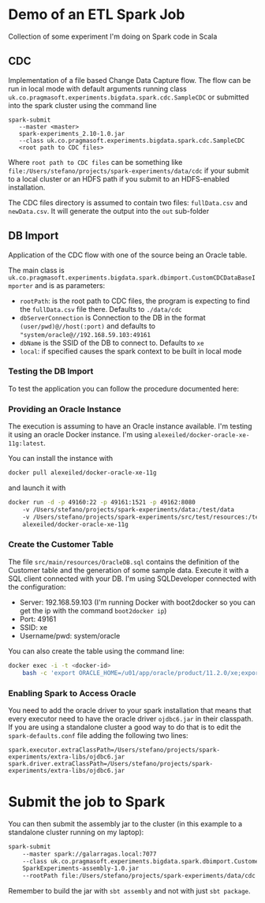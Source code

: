 # Demo of an ETL Spark Job

Collection of some experiment I'm doing on Spark code in Scala

## CDC

Implementation of a file based Change Data Capture flow. The flow can be run in local mode with default arguments running 
 class `uk.co.pragmasoft.experiments.bigdata.spark.cdc.SampleCDC` or submitted into the spark cluster using the command line
 
 ```
 spark-submit 
    --master <master> 
    spark-experiments_2.10-1.0.jar 
    --class uk.co.pragmasoft.experiments.bigdata.spark.cdc.SampleCDC 
    <root path to CDC files>
 ```

Where `root path to CDC files` can be something like `file:/Users/stefano/projects/spark-experiments/data/cdc` if your submit to a local cluster
or an HDFS path if you submit to an HDFS-enabled installation.

The CDC files directory is assumed to contain two files: `fullData.csv` and `newData.csv`. It will generate the output into the `out` sub-folder

## DB Import

Application of the CDC flow with one of the source being an Oracle table.

The main class is `uk.co.pragmasoft.experiments.bigdata.spark.dbimport.CustomCDCDataBaseImporter` and is as parameters:

* `rootPath`: is the root path to CDC files, the program is expecting to find the `fullData.csv` file there. Defaults to `./data/cdc`
* `dbServerConnection` is Connection to the DB in the format `(user/pwd)@//host(:port)` and defaults to `"system/oracle@//192.168.59.103:49161`
* `dbName` is the SSID of the DB to connect to. Defaults to `xe`
* `local`: if specified causes the spark context to be built in local mode

### Testing the DB Import

To test the application you can follow the procedure documented here: 

### Providing an Oracle Instance

The execution is assuming to have an Oracle instance available. I'm testing it using an oracle Docker instance. I'm using `alexeiled/docker-oracle-xe-11g:latest`.

You can install the instance with 

```bash
docker pull alexeiled/docker-oracle-xe-11g
```

and launch it with 

```bash
docker run -d -p 49160:22 -p 49161:1521 -p 49162:8080 
    -v /Users/stefano/projects/spark-experiments/data:/test/data 
    -v /Users/stefano/projects/spark-experiments/src/test/resources:/test/cfg 
    alexeiled/docker-oracle-xe-11g
```

### Create the Customer Table 

The file `src/main/resources/OracleDB.sql` contains the definition of the Customer table and the generation of some sample data. 
Execute it with a SQL client connected with your DB.
I'm using SQLDeveloper connected with the configuration: 

* Server: 192.168.59.103 (I'm running Docker with boot2docker so you can get the ip with the command `boot2docker ip`)
* Port: 49161
* SSID: xe
* Username/pwd: system/oracle

You can also create the table using the command line:

```bash
docker exec -i -t <docker-id>  
    bash -c 'export ORACLE_HOME=/u01/app/oracle/product/11.2.0/xe;export ORACLE_SID=XE;echo exit |  /u01/app/oracle/product/11.2.0/xe/bin/sqlplus system/oracle  @/test/cfg/OracleDB.sql'
```

### Enabling Spark to Access Oracle

You need to add the oracle driver to your spark installation that means that every executor need to have the oracle driver `ojdbc6.jar` in their classpath.
If you are using a standalone cluster a good way to do that is to edit the `spark-defaults.conf` file adding the following two lines:

```
spark.executor.extraClassPath=/Users/stefano/projects/spark-experiments/extra-libs/ojdbc6.jar
spark.driver.extraClassPath=/Users/stefano/projects/spark-experiments/extra-libs/ojdbc6.jar
```
 
# Submit the job to Spark 
 
You can then submit the assembly jar to the cluster (in this example to a standalone cluster running on my laptop):

```bash
spark-submit 
    --master spark://galarragas.local:7077 
    --class uk.co.pragmasoft.experiments.bigdata.spark.dbimport.CustomerCDCDataBaseImporter 
    SparkExperiments-assembly-1.0.jar 
    --rootPath file:/Users/stefano/projects/spark-experiments/data/cdc
```
 
Remember to build the jar with `sbt assembly` and not with just `sbt package`.  


